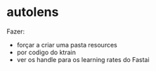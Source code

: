 # autolens

Fazer: 
- forçar a criar uma pasta resources
- por codigo do ktrain
- ver os handle para os learning rates do Fastai
